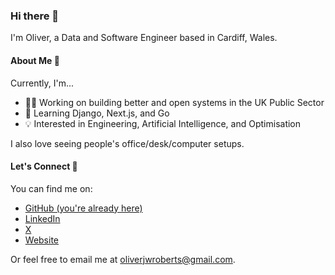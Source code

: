 ### Hi there 👋

I'm Oliver, a Data and Software Engineer based in Cardiff, Wales.

#### About Me 📌

Currently, I'm...

- 👨‍💻 Working on building better and open systems in the UK Public Sector
- 🌱 Learning Django, Next.js, and Go
- 💡 Interested in Engineering, Artificial Intelligence, and Optimisation

I also love seeing people's office/desk/computer setups.

#### Let's Connect 🤝

You can find me on:

- [GitHub (you're already here)](https://github.com/oliverjwroberts)
- [LinkedIn](https://www.linkedin.com/in/oliverjwroberts/)
- [X](https://x.com/oliverjwroberts)
- [Website](https://oliverjwroberts.com/)

Or feel free to email me at [oliverjwroberts@gmail.com](mailto:oliverjwroberts@gmail.com).
